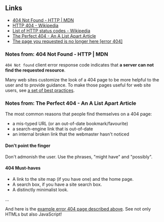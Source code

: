 ## Links
- [404 Not Found - HTTP | MDN](https://developer.mozilla.org/ko/docs/Web/HTTP/Status/404)
- [HTTP 404 - Wikipedia](https://en.wikipedia.org/wiki/HTTP_404)
- [List of HTTP status codes - Wikipedia](https://en.wikipedia.org/wiki/List_of_HTTP_status_codes)
- [The Perfect 404 - An A List Apart Article](http://alistapart.com/article/perfect404)
- [The page you requested is no longer here [error 404]](http://alistapart.com/d/perfect404/error.htm)

### Notes from: 404 Not Found - HTTP | MDN

`404 Not found` client error response code indicates that **a server can not find the requested resource**.

Many web sites customize the look of a 404 page to be more helpful to the user and to provide guidance. To make those pages useful for web site users, see [a set of best practices](http://alistapart.com/article/perfect404).

### Notes from: The Perfect 404 - An A List Apart Article

The most common reasons that people find themselves on a 404 page:

- a mis-typed URL (or an out-of-date bookmark/favourite)
- a search-engine link that is out-of-date
- an internal broken link that the webmaster hasn't noticed

#### Don't point the finger

Don't admonish the user. Use the phrases, "might have" and "possibly".

#### 404 Must-haves

- A link to the site map (if you have one) and the home page.
- A search box, if you have a site search box.
- A distinctly minimalist look.

...

And here is the [example error 404 page described above](http://alistapart.com/d/perfect404/error.htm). See not only HTMLs but also JavaScript!
